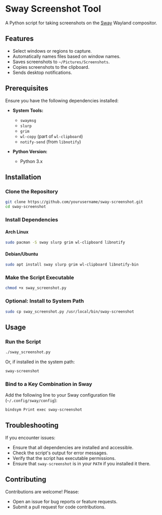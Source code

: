 # Sway Screenshot Tool

A Python script for taking screenshots on the [Sway](https://swaywm.org/) Wayland compositor.

## Features

- Select windows or regions to capture.
- Automatically names files based on window names.
- Saves screenshots to `~/Pictures/Screenshots`.
- Copies screenshots to the clipboard.
- Sends desktop notifications.

## Prerequisites

Ensure you have the following dependencies installed:

- **System Tools:**
  - `swaymsg`
  - `slurp`
  - `grim`
  - `wl-copy` (part of `wl-clipboard`)
  - `notify-send` (from `libnotify`)

- **Python Version:**
  - Python 3.x

## Installation

### Clone the Repository

```bash
git clone https://github.com/yourusername/sway-screenshot.git
cd sway-screenshot
```

### Install Dependencies

#### Arch Linux

```bash
sudo pacman -S sway slurp grim wl-clipboard libnotify
```

#### Debian/Ubuntu

```bash
sudo apt install sway slurp grim wl-clipboard libnotify-bin
```

### Make the Script Executable

```bash
chmod +x sway_screenshot.py
```

### Optional: Install to System Path

```bash
sudo cp sway_screenshot.py /usr/local/bin/sway-screenshot
```

## Usage

### Run the Script

```bash
./sway_screenshot.py
```

Or, if installed in the system path:

```bash
sway-screenshot
```

### Bind to a Key Combination in Sway

Add the following line to your Sway configuration file (`~/.config/sway/config`):

```bash
bindsym Print exec sway-screenshot
```

## Troubleshooting

If you encounter issues:

- Ensure that all dependencies are installed and accessible.
- Check the script's output for error messages.
- Verify that the script has executable permissions.
- Ensure that `sway-screenshot` is in your `PATH` if you installed it there.

## Contributing

Contributions are welcome! Please:

- Open an issue for bug reports or feature requests.
- Submit a pull request for code contributions.
